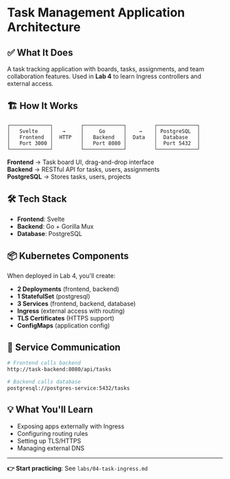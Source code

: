 # Task Management Application Architecture

## ✅ What It Does

A task tracking application with boards, tasks, assignments, and team collaboration features. Used in **Lab 4** to learn Ingress controllers and external access.

## 🏗️ How It Works

```
┌─────────────┐         ┌─────────────┐         ┌─────────────┐
│   Svelte    │   →     │     Go      │    →    │ PostgreSQL  │
│   Frontend  │  HTTP   │   Backend   │  Data   │  Database   │
│   Port 3000 │         │   Port 8080 │         │  Port 5432  │
└─────────────┘         └─────────────┘         └─────────────┘
```

**Frontend** → Task board UI, drag-and-drop interface  
**Backend** → RESTful API for tasks, users, assignments  
**PostgreSQL** → Stores tasks, users, projects

## 🛠️ Tech Stack

- **Frontend**: Svelte
- **Backend**: Go + Gorilla Mux
- **Database**: PostgreSQL

## 📦 Kubernetes Components

When deployed in Lab 4, you'll create:
- **2 Deployments** (frontend, backend)
- **1 StatefulSet** (postgresql)
- **3 Services** (frontend, backend, database)
- **Ingress** (external access with routing)
- **TLS Certificates** (HTTPS support)
- **ConfigMaps** (application config)

## 🔗 Service Communication

```bash
# Frontend calls backend
http://task-backend:8080/api/tasks

# Backend calls database
postgresql://postgres-service:5432/tasks
```

## 💡 What You'll Learn

- Exposing apps externally with Ingress
- Configuring routing rules
- Setting up TLS/HTTPS
- Managing external DNS

---

**👉 Start practicing**: See `labs/04-task-ingress.md`
